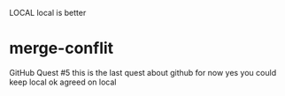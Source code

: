 LOCAL
local is better
# merge-conflit
GitHub Quest #5
this is the last quest about github for now
yes you could keep local
ok agreed on local

